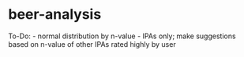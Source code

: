 # beer-analysis

To-Do:
    - normal distribution by n-value
    - IPAs only; make suggestions based on n-value of other IPAs rated highly by user